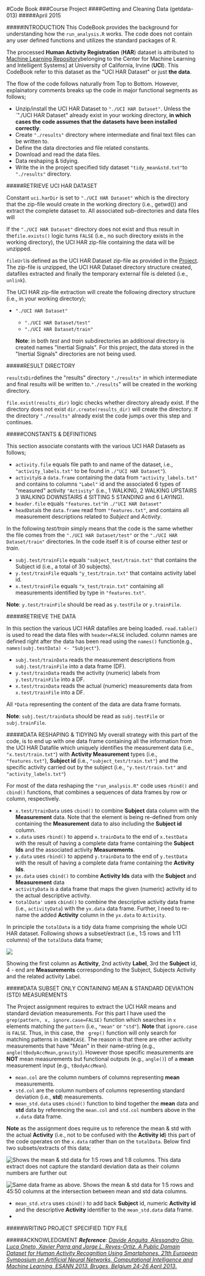#Code Book
###Course Project
####Getting and Cleaning Data (getdata-013)
#####April 2015

#####INTRODUCTION
This CodeBook provides the background for understanding how the `run_analysis.R` works.
The code does not contain any user defined functions and utilizes the standard packages of R.

The processed __Human Activity Registration__ (__HAR__) dataset is attributed to [Machine Learning Repository](http://archive.ics.uci.edu/ml/datasets/Human+Activity+Recognition+Using+Smartphones)belonging to the Center for Machine Learning and Intelligent Systems] at University of California, Irvine (__UCI__). This CodeBook refer to this dataset as
the "UCI HAR Dataset" or just __the data__.

The flow of the code follows naturally from Top to Bottom. However, explainatory comments breaks up the code in major functional segments as follows;

* Unzip/install the UCI HAR Dataset to `"./UCI HAR Dataset"`. Unless the `"./UCI HAR Dataset" already exist in your working directory, __in which cases the code assumes that the datasets have been installed correctly__.
* Create `"./results"` directory where intermediate and final text files can be written to.
* Define the data directories and file related constants.
* Download and read the data files.
* Data reshaping & tidying.
* Write the in the project specified tidy dataset `"tidy_mean&std.txt"`to `"./results"` directory.
  

#####RETRIEVE UCI HAR DATASET
  
Constant `uci.harDir` is set to `"./UCI HAR Dataset"` which is the directory that the zip-file would create in the working directory (i.e., getwd()) and extract the complete dataset to. All associated sub-directories and data files will 

If the `"./UCI HAR Dataset"` directory does not exist and thus result in the`file.exists()` logic turns `FALSE` (i.e., no such directory exists in the working directory), the UCI HAR zip-file containing the data will be unzipped.

`fileUrl`is defined as the UCI HAR Dataset zip-file as provided in the [Project](https://class.coursera.org/getdata-013/human_grading/view/courses/973500/assessments/3/submissions). The zip-file is unzipped, the UCI HAR Dataset directory structure created, datafiles extracted and finally the temporary external file is deleted (i.e., `unlink`).

The UCI HAR zip-file extraction will create the following directory structure (i.e., in your working directory);
* `"./UCI HAR Dataset"`
  *  `"./UCI HAR Dataset/test"`
  *  `"./UCI HAR Dataset/train"`
    
  __Note__: in both _test_ and _train_ subdirectories an additional directory is created names "Inertial Signals". For this project, the data stored in the "Inertial Signals" directories are not being used.

#####RESULT DIRECTORY
  
`resultsDir`defines the "results" directory `"./results"` in which intermediate and final results will be written to.`"./results`" will be created in the working directory.

`file.exist(results_dir)` logic checks whether directory already exist. If the directory does not exist `dir.create(results_dir)` will create the directory. If the directory `"./results"` already exist the code jumps over this step and continues.
  
#####CONSTANTS & DEFINITIONS
  
This section associate constants with the various UCI HAR Datasets as follows;

* `activity.file` equals file path to and name of the dataset, i.e., `"activity_labels.txt"` to be found in `./"UCI HAR Dataset"`).
* `activity`is a `data.frame` containing the data from `"activity_labels.txt"` and contains to columns `"Label"` id and the associated 6 types of "measured" activity `"Activity"` (i.e., 1 WALKING, 2 WALKING UPSTAIRS 3 WALKING DOWNSTAIRS 4 SITTING 5 STANDING and 6 LAYING).
* `header.file` equals `"features.txt"`in `./"UCI HAR Dataset"`
* `headData`is the `data.frame` read from `"features.txt"`, and contains all measurement descriptions related to _Subject_ and _Activity_.

In the following _test/train_ simply means that the code is the same whether the file comes from the `"./UCI HAR Dataset/test"` or the `"./UCI HAR Dataset/train"` directories. In the code itself it is of course either _test_ or _train_.  

* `subj.test/trainFile` equals `"subject_test/train.txt"` that contains the Subject id (i.e., a total of 30 subjects).
* `y.test/trainFile` equals `"y_test/train.txt"` that contains activity label id.
* `x.test/trainFile` equals `"x_test/train.txt"` containing all measurements identified by type in `"features.txt"`.

__Note__: `y.test/trainFile` should be read as `y.testFile` or `y.trainFile`.
  
#####RETRIEVE THE DATA

In this section the various UCI HAR datafiles are being loaded. `read.table()` is used to read the data files with `header=FALSE` included. column names are defined right after the data has been read using the `names()` function(e.g., `names(subj.testData) <- "Subject"`).

* `subj.test/trainData` reads the measurement descriptions from `subj.test/trainFile` into a data frame (DF).
* `y.test/trainData` reads the activity (numeric) labels from `y.test/trainFile` into a DF.
* `x.test/trainData` reads the actual (numeric) measurements data from `x.test/trainFile` into a DF.

All `*Data` representing the content of the data are data frame formats. 
 
__Note__: `subj.test/trainData` should be read as `subj.testFile` or `subj.trainFile`.

#####DATA RESHAPING & TIDYING
My overall strategy with this part of the code, is to end up with one data frame containing all the information from the UCI HAR Datafile which uniquely identifies the measurement data (i.e., `"x.test/train.txt"`) with __Activity Measurement__ types (i.e., `"features.txt"`), __Subject id__ (i.e., `"subject_test/train.txt"`) and the specific activity carried out by the subject (i.e., `"y.test/train.txt"` and `"activity_labels.txt"`)

For most of the data reshaping the `"run_analysis.R"` code uses `rbind()` and `cbind()` functions, that combines a sequences of data frames by row or column, respectively.

* `x.test/trainData` uses `cbind()` to combine __Subject__ data column with the __Measurement__ data. Note that the element is being re-defined from only containing the __Measurement__ data to also including the __Subject id__ column.
* `x.data` uses `rbind()` to append `x.trainData` to the end of `x.testData` with the result of having a complete data frame containing the __Subject Ids__ and the associated activity __Measurements__.
* `y.data` uses `rbind()` to append `y.trainData` to the end of `y.testData` with the result of having a complete data frame containing the __Activity Ids__.
* `yx.data` uses `cbind()` to combine __Activity Ids__ data with the __Subject__ and __Measurement__ data
* `activityData` is a data frame that maps the given (numeric) activity id to the actual descriptive activity.
* `totalData'` uses `cbind()` to combine the descriptive activity data frame (i.e., `activityData`) with the `yx.data` data frame. Further, I need to re-name the added __Activity__ column in the `yx.data` to `Activity`.

In principle the `totalData` is a tidy data frame comprising the whole UCI HAR dataset. Following shows a subset/extract (i.e., 1:5 rows and 1:11 columns) of the `totalData` data frame;

![](http://i.imgur.com/h8abV2A.jpg)

Showing the first column as __Activity__, 2nd activity __Label__, 3rd the __Subject__ id, 4 - end are __Measurements__ corresponding to the Subject, Subjects Activity and the related activity Label.

#####DATA SUBSET ONLY CONTAINING MEAN & STANDARD DEVIATION (STD) MEASUREMENTS 

The Project assignment requires to extract the UCI HAR means and standard deviation measurements. For this part I have used the `grep(pattern, x, ignore.case=FALSE)` function which  searches in `x` elements matching the `pattern` (i.e., `"mean"` or `"std"`). __Note__ that `ignore.case` is `FALSE`. Thus, in this case, the ` grep()` function will only search for matching patterns in `LOWERCASE`. The reason is that there are other activity measurements that have "Mean" in their name-string (e.g., ` angle(tBodyAccMean,gravity)`). However those specific measurements are __NOT__ mean measurements but functional outputs (e.g., `angle()`) of a __mean__ measurement input (e.g., `tBodyAccMean`).

* `mean.col` are the column numbers of columns representing __mean__ measurements.
* `std.col` are the column numbers of columns representing standard deviation (i.e., __std__) measurements.  
* `mean_std.data` uses `cbind()` function to bind together the __mean__ data and __std__ data by referencing the `mean.col` and `std.col` numbers above in the `x.data` data frame.

__Note__ as the assignment does require us to reference the mean & std with the actual __Activity__ (i.e., not to be confused with the __Activity id__) this part of the code operates on the `x.data` rather than on the `totalData`. Below find two subsets/extracts of this data;

![Shows the mean & std data for 1:5 rows and 1:8 columns. This data extract does not capture the standard deviation data as their column numbers are further out](http://i.imgur.com/C46oxiZ.png)


![Same data frame as above. Shows the mean & std data for 1:5 rows and 45:50 columns at the intersection between mean and std data columns.](http://i.imgur.com/eZw6Mqw.png)


* `mean_std.xtra` uses `cbind()` to add back __Subject__ id, numeric __Activity id__ and the descriptive __Activity__ identifier to the `mean_std.data` data frame.
* 


#####WRITING PROJECT SPECIFIED TIDY FILE

#####ACKNOWLEDGMENT
___Reference___: [_Davide Anguita, Alessandro Ghio, Luca Oneto, Xavier Parra and Jorge L. Reyes-Ortiz. A Public Domain Dataset for Human Activity Recognition Using Smartphones. 21th European Symposium on Artificial Neural Networks, Computational Intelligence and Machine Learning, ESANN 2013. Bruges, Belgium 24-26 April 2013_.](https://www.elen.ucl.ac.be/Proceedings/esann/esannpdf/es2013-84.pdf)
